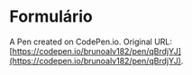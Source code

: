 # Formulário

A Pen created on CodePen.io. Original URL: [https://codepen.io/brunoalv182/pen/qBrdjYJ](https://codepen.io/brunoalv182/pen/qBrdjYJ).


